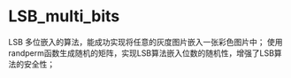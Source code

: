 # LSB_multi_bits
LSB 多位嵌入的算法，能成功实现将任意的灰度图片嵌入一张彩色图片中；
使用randperm函数生成随机的矩阵，实现LSB算法嵌入位数的随机性，增强了LSB算法的安全性；
